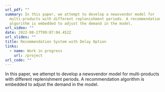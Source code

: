 ```yaml
---
url_pdf: ""
summary: In this paper, we attempt to develop a newsvendor model for
  multi-products with different replenishment periods. A recommendation
  algorithm is embedded to adjust the demand in the model.
url_video: ""
date: 2022-08-27T09:07:04.452Z
url_slides: ""
title: Recommendation System with Delay Option
links:
  - name: Work in progress
    url: /project
url_code: ""
---
```


In this paper, we attempt to develop a newsvendor model for multi-products with different replenishment periods. A recommendation algorithm is embedded to adjust the demand in the model.
